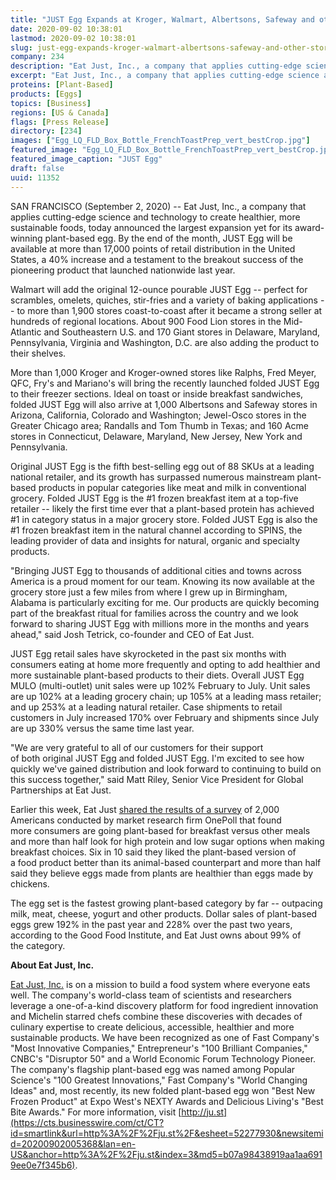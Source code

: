 ```yaml
---
title: "JUST Egg Expands at Kroger, Walmart, Albertsons, Safeway and other stores nationwide"
date: 2020-09-02 10:38:01
lastmod: 2020-09-02 10:38:01
slug: just-egg-expands-kroger-walmart-albertsons-safeway-and-other-stores-nationwide
company: 234
description: "Eat Just, Inc., a company that applies cutting-edge science and technology to create healthier, more sustainable foods, today announced the largest expansion yet for its award-winning plant-based egg."
excerpt: "Eat Just, Inc., a company that applies cutting-edge science and technology to create healthier, more sustainable foods, today announced the largest expansion yet for its award-winning plant-based egg."
proteins: [Plant-Based]
products: [Eggs]
topics: [Business]
regions: [US & Canada]
flags: [Press Release]
directory: [234]
images: ["Egg_LQ_FLD_Box_Bottle_FrenchToastPrep_vert_bestCrop.jpg"]
featured_image: "Egg_LQ_FLD_Box_Bottle_FrenchToastPrep_vert_bestCrop.jpg"
featured_image_caption: "JUST Egg"
draft: false
uuid: 11352
---
```

SAN FRANCISCO (September 2, 2020) -- Eat Just, Inc., a company that
applies cutting-edge science and technology to create healthier, more
sustainable foods, today announced the largest expansion yet for its
award-winning plant-based egg. By the end of the month, JUST Egg will be
available at more than 17,000 points of retail distribution in the
United States, a 40% increase and a testament to the breakout success of
the pioneering product that launched nationwide last year.

Walmart will add the original 12-ounce pourable JUST Egg -- perfect for
scrambles, omelets, quiches, stir-fries and a variety of baking
applications -- to more than 1,900 stores coast-to-coast after it became
a strong seller at hundreds of regional locations. About 900 Food
Lion stores in the Mid-Atlantic and Southeastern U.S. and 170 Giant
stores in Delaware, Maryland, Pennsylvania, Virginia and Washington,
D.C. are also adding the product to their shelves.

More than 1,000 Kroger and Kroger-owned stores like Ralphs, Fred Meyer,
QFC, Fry\'s and Mariano\'s will bring the recently launched folded JUST
Egg to their freezer sections. Ideal on toast or inside breakfast
sandwiches, folded JUST Egg will also arrive at 1,000 Albertsons
and Safeway stores in Arizona, California, Colorado and Washington;
Jewel-Osco stores in the Greater Chicago area; Randalls and Tom Thumb in
Texas; and 160 Acme stores in Connecticut, Delaware, Maryland, New
Jersey, New York and Pennsylvania.

Original JUST Egg is the fifth best-selling egg out of 88 SKUs at a
leading national retailer, and its growth has surpassed numerous
mainstream plant-based products in popular categories like meat and milk
in conventional grocery. Folded JUST Egg is the #1 frozen breakfast item
at a top-five retailer -- likely the first time ever that a plant-based
protein has achieved #1 in category status in a major grocery store.
Folded JUST Egg is also the #1 frozen breakfast item in the natural
channel according to SPINS, the leading provider of data and insights
for natural, organic and specialty products.

\"Bringing JUST Egg to thousands of additional cities and towns across
America is a proud moment for our team. Knowing its now available at the
grocery store just a few miles from where I grew up in Birmingham,
Alabama is particularly exciting for me. Our products are quickly
becoming part of the breakfast ritual for families across the
country and we look forward to sharing JUST Egg with millions more in
the months and years ahead," said Josh Tetrick, co-founder and CEO of
Eat Just.

JUST Egg retail sales have skyrocketed in the past six months with
consumers eating at home more frequently and opting to add healthier and
more sustainable plant-based products to their diets. Overall JUST Egg
MULO (multi-outlet) unit sales were up 102% February to July. Unit sales
are up 102% at a leading grocery chain; up 105% at a leading mass
retailer; and up 253% at a leading natural retailer. Case shipments to
retail customers in July increased 170% over February and shipments
since July are up 330% versus the same time last year.

\"We are very grateful to all of our customers for their support
of both original JUST Egg and folded JUST Egg. I\'m excited to see how
quickly we've gained distribution and look forward to continuing to
build on this success together,\" said Matt Riley, Senior Vice President
for Global Partnerships at Eat Just.

Earlier this week, Eat Just [shared the results of a
survey](https://www.businesswire.com/news/home/20200901005343/en/Americans-Plant-Based-Breakfast-New-Study-Finds) of
2,000 Americans conducted by market research firm OnePoll that found
more consumers are going plant-based for breakfast versus other meals
and more than half look for high protein and low sugar options when
making breakfast choices. Six in 10 said they liked the plant-based
version of a food product better than its animal-based counterpart and
more than half said they believe eggs made from plants are healthier
than eggs made by chickens.

The egg set is the fastest growing plant-based category by far --
outpacing milk, meat, cheese, yogurt and other products. Dollar sales of
plant-based eggs grew 192% in the past year and 228% over the past two
years, according to the Good Food Institute, and Eat Just owns about 99%
of the category.

**About Eat Just, Inc.**

[Eat Just,
Inc.](https://cts.businesswire.com/ct/CT?id=smartlink&url=http%3A%2F%2Fju.st%2F&esheet=52277930&newsitemid=20200902005368&lan=en-US&anchor=Eat+Just%2C+Inc.&index=2&md5=d0abf24b4d13c387d80b4a331b202076) is
on a mission to build a food system where everyone eats well. The
company's world-class team of scientists and researchers leverage a
one-of-a-kind discovery platform for food ingredient innovation and
Michelin starred chefs combine these discoveries with decades of
culinary expertise to create delicious, accessible, healthier and more
sustainable products. We have been recognized as one of Fast Company's
"Most Innovative Companies," Entrepreneur's "100 Brilliant Companies,"
CNBC's "Disruptor 50" and a World Economic Forum Technology Pioneer. The
company's flagship plant-based egg was named among Popular Science's
"100 Greatest Innovations," Fast Company's "World Changing Ideas" and,
most recently, its new folded plant-based egg won "Best New Frozen
Product" at Expo West's NEXTY Awards and Delicious Living's "Best Bite
Awards." For more information,
visit [http://ju.st](https://cts.businesswire.com/ct/CT?id=smartlink&url=http%3A%2F%2Fju.st%2F&esheet=52277930&newsitemid=20200902005368&lan=en-US&anchor=http%3A%2F%2Fju.st&index=3&md5=b07a98438919aa1aa6919ee0e7f345b6).
